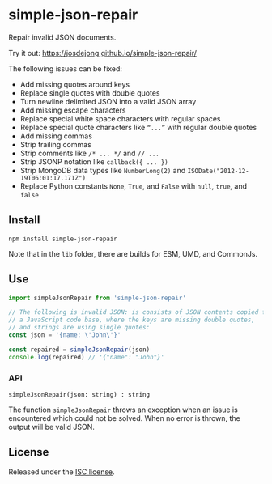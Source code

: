 # simple-json-repair

Repair invalid JSON documents.

Try it out: https://josdejong.github.io/simple-json-repair/

The following issues can be fixed:

- Add missing quotes around keys
- Replace single quotes with double quotes
- Turn newline delimited JSON into a valid JSON array
- Add missing escape characters
- Replace special white space characters with regular spaces
- Replace special quote characters like `“...”`  with regular double quotes
- Add missing commas
- Strip trailing commas
- Strip comments like `/* ... */` and `// ...`
- Strip JSONP notation like `callback({ ... })`
- Strip MongoDB data types like `NumberLong(2)` and `ISODate("2012-12-19T06:01:17.171Z")`
- Replace Python constants `None`, `True`, and `False` with `null`, `true`, and `false`


## Install

```
npm install simple-json-repair
```

Note that in the `lib` folder, there are builds for ESM, UMD, and CommonJs.


## Use

```js
import simpleJsonRepair from 'simple-json-repair'

// The following is invalid JSON: is consists of JSON contents copied from 
// a JavaScript code base, where the keys are missing double quotes, 
// and strings are using single quotes:
const json = '{name: \'John\'}'

const repaired = simpleJsonRepair(json)
console.log(repaired) // '{"name": "John"}'
```


### API

```
simpleJsonRepair(json: string) : string
```

The function `simpleJsonRepair` throws an exception when an issue is encountered
which could not be solved. When no error is thrown, the output will be valid JSON.


## License

Released under the [ISC license](LICENSE.md).
